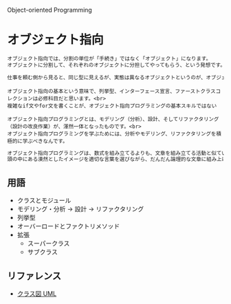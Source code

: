 Object-oriented Programming
# オブジェクト指向

```txt
オブジェクト指向では、分割の単位が「手続き」ではなく「オブジェクト」になります。
オブジェクトに分割して、それぞれのオブジェクトに分担してやってもらう、という発想です。
```

```txt
仕事を頼む側から見ると、同じ型に見えるが、実態は異なるオブジェクトというのが、オブジェクト指向プログラミングの根幹のしくみの１つです。
```

```
オブジェクト指向の基本という意味で、列挙型、インターフェース宣言、ファーストクラスコレクションは必修科目だと思います。<br>
複雑なif文やfor文を書くことが、オブジェクト指向プログラミングの基本スキルではない
```

```
オブジェクト指向プログラミングとは、モデリング（分析）、設計、そしてリファクタリング（設計の改良作業）が、渾然一体となったものです。<br>
オブジェクト指向プログラミングを学ぶためには、分析やモデリング、リファクタリングを積極的に学ぶべきなんです。
```

```txt
オブジェクト指向プログラミングは、数式を組み立てるよりも、文章を組み立てる活動と似ています。<br>
頭の中にある漠然としたイメージを適切な言葉を選びながら、だんだん論理的な文章に組み上げていく。それがオブジェクト指向プログラミングです。
```

## 用語
- クラスとモジュール
- モデリング・分析 → 設計 → リファクタリング
- 列挙型
- オーバーロードとファクトリメソッド
- 拡張
  - スーパークラス
  - サブクラス

## リファレンス
- [クラス図 UML](https://www.itsenka.com/contents/development/uml/class.html)
